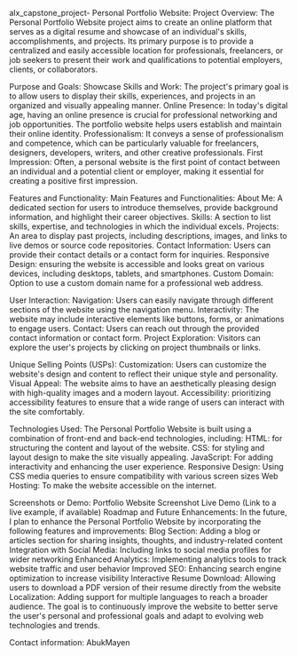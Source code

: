 alx_capstone_project- Personal Portfolio Website:
Project Overview:
The Personal Portfolio Website project aims to create an online platform that serves as a digital resume and showcase of an individual's skills, accomplishments, and projects. Its primary purpose is to provide a centralized and easily accessible location for professionals, freelancers, or job seekers to present their work and qualifications to potential employers, clients, or collaborators.

Purpose and Goals:
Showcase Skills and Work: The project's primary goal is to allow users to display their skills, experiences, and projects in an organized and visually appealing manner.
Online Presence: In today's digital age, having an online presence is crucial for professional networking and job opportunities. The portfolio website helps users establish and maintain their online identity.
Professionalism: It conveys a sense of professionalism and competence, which can be particularly valuable for freelancers, designers, developers, writers, and other creative professionals.
First Impression: Often, a personal website is the first point of contact between an individual and a potential client or employer, making it essential for creating a positive first impression.

Features and Functionality:
Main Features and Functionalities:
About Me: A dedicated section for users to introduce themselves, provide background information, and highlight their career objectives.
Skills: A section to list skills, expertise, and technologies in which the individual excels.
Projects: An area to display past projects, including descriptions, images, and links to live demos or source code repositories.
Contact Information: Users can provide their contact details or a contact form for inquiries.
Responsive Design: ensuring the website is accessible and looks great on various devices, including desktops, tablets, and smartphones.
Custom Domain: Option to use a custom domain name for a professional web address.

User Interaction:
Navigation: Users can easily navigate through different sections of the website using the navigation menu.
Interactivity: The website may include interactive elements like buttons, forms, or animations to engage users.
Contact: Users can reach out through the provided contact information or contact form.
Project Exploration: Visitors can explore the user's projects by clicking on project thumbnails or links.

Unique Selling Points (USPs):
Customization: Users can customize the website's design and content to reflect their unique style and personality.
Visual Appeal: The website aims to have an aesthetically pleasing design with high-quality images and a modern layout.
Accessibility: prioritizing accessibility features to ensure that a wide range of users can interact with the site comfortably.

Technologies Used:
The Personal Portfolio Website is built using a combination of front-end and back-end technologies, including:
HTML: for structuring the content and layout of the website.
CSS: for styling and layout design to make the site visually appealing.
JavaScript: For adding interactivity and enhancing the user experience.
Responsive Design: Using CSS media queries to ensure compatibility with various screen sizes
Web Hosting: To make the website accessible on the internet.

Screenshots or Demo:
Portfolio Website Screenshot
Live Demo (Link to a live example, if available)
Roadmap and Future Enhancements:
In the future, I plan to enhance the Personal Portfolio Website by incorporating the following features and improvements:
Blog Section: Adding a blog or articles section for sharing insights, thoughts, and industry-related content
Integration with Social Media: Including links to social media profiles for wider networking
Enhanced Analytics: Implementing analytics tools to track website traffic and user behavior
Improved SEO: Enhancing search engine optimization to increase visibility
Interactive Resume Download: Allowing users to download a PDF version of their resume directly from the website
Localization: Adding support for multiple languages to reach a broader audience.
The goal is to continuously improve the website to better serve the user's personal and professional goals and adapt to evolving web technologies and trends.

Contact information:
AbukMayen



